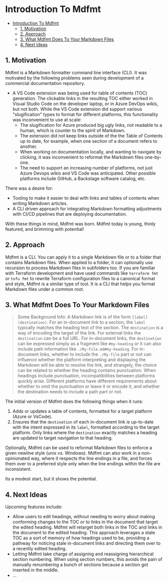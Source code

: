 # Introduction To Mdfmt

<!--BEGIN_TOC-->
- [Introduction To Mdfmt](#introduction-to-mdfmt)
  - [1. Motivation](#1-motivation)
  - [2. Approach](#2-approach)
  - [3. What Mdfmt Does To Your Markdown Files](#3-what-mdfmt-does-to-your-markdown-files)
  - [4. Next Ideas](#4-next-ideas)
<!--END_TOC-->

## 1. Motivation

Mdfmt is a Markdown formatter command line interface (CLI).  It was motivated by the following problems seen during development of a commercial documentation repository.

- A VS Code extension was being used for table of contents (TOC) generation.  The clickable links in the resulting TOC either worked in Visual Studio Code on the developer laptop, or in Azure DevOps wikis, but not both.  While the VS Code extension did support various "slugification" types to format for different platforms, this functionality was inconvenient to use at scale:
  - The slugification for Azure produced big ugly links, not readable to a human, which is counter to the spirit of Markdown.  
  - The extension did not keep links outside of the the Table of Contents up to date, for example, when one section of a document refers to another.
  - When working on documentation locally, and wanting to navigate by clicking, it was inconvenient to reformat the Markdown files one-by-one.
  - The need to support an increasing number of platforms, not just Azure Devops wikis and VS Code was anticipated.  Other possible platforms include GitHub, a Backstage software catalog, etc.

There was a desire for:

- Tooling to make it easier to deal with links and tables of contents when writing Markdown articles.
- A CLI driven approach for integrating Markdown formatting adjustments with CI/CD pipelines that are deploying documentation.

With these things in mind, Mdfmt was born.  Mdfmt today is young, thinly featured, and brimming with potential!

## 2. Approach

Mdfmt is a CLI.  You can apply it to a single Markdown file or to a folder that contains Markdown files.  When applied to a folder, it can optionally use recursion to process Markdown files in subfolders too.  If you are familiar with Terraform development and have used commands like `terraform fmt` or `tofu fmt` to rewrite Terraform configuration files to a canonical format and style, Mdfmt is a similar type of tool.  It is a CLI that helps you format Markdown files under a common root.

## 3. What Mdfmt Does To Your Markdown Files

> Some Background Info:  A Markdown link is of the form `[label](destination)`.  For an in-document link to a section, the `label` typically matches the heading text of the section.  The `destination` is a way of encoding the target of the link.  For external links the `destination` can be a full URL.  For in-document links, the `destination` can be expressed simply as a fragment like `#my-heading` or it can also include path information like `./My-File.md#my-heading`.  For in-document links, whether to include the `./My-file` part or not can influence whether the platform interpreting and displaying the Markdown will be able to resolve the link, and strangely, the choice can be related to whether the heading contains punctuation.  When headings include punctuation, incompatibilities between platforms quickly arise.  Different platforms have different requirements about whether to omit the punctuation or leave it or encode it, and whether the destination needs to include a path part or not.

The initial version of Mdfmt does the following things when it runs:

1. Adds or updates a table of contents, formatted for a target platform (Azure or VsCode).
2. Ensures that the `destination` of each in-document link is up-to-date with the intent expressed in its `label`, formatted according to the target platform.  Only links where the `destination` exactly matches a heading are updated to target navigation to that heading.

Optionally, Mdfmt can be used to reformat Markdown files to enforce a given newline style (unix vs. Windows).  Mdfmt can also work in a non-opinionated way, where it respects the line endings in a file, and forces them over to a preferred style only when the line endings within the file are inconsistent.

Its a modest start, but it shows the potential.

## 4. Next Ideas

Upcoming features include:

- Allow users to edit headings, without needing to worry about making conforming changes to the TOC or to links in the document that target the edited heading.  Mdfmt will retarget both links in the TOC and links in the document to the edited heading.  This approach leverages a stale TOC as a sort of memory of how headings used to be, providing a pathway for noticing stale in-document links and directing them over to a recently edited heading.
- Letting Mdfmt take charge of assigning and reassigning hierarchical section numbering.  When using section numbers, this avoids the pain of manually renumbering a bunch of sections because a section got inserted in the middle.
- ...
